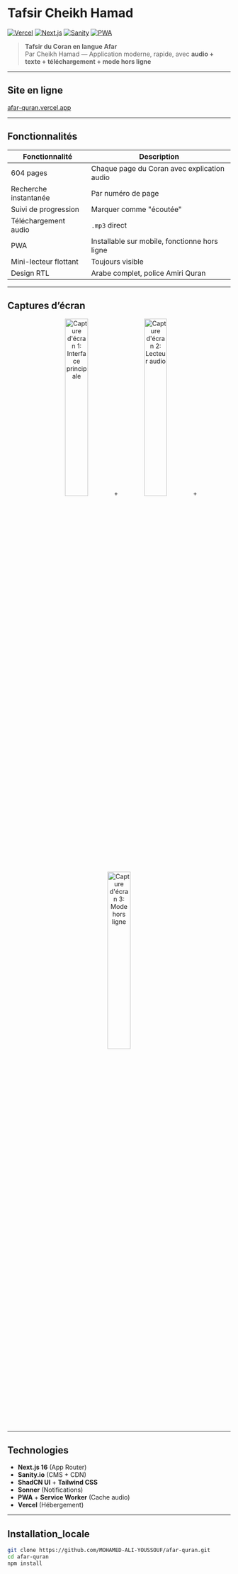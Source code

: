 # Tafsir Cheikh Hamad

[![Vercel](https://img.shields.io/badge/Vercel-Déployé-000000?style=flat&logo=vercel)](https://tafsir-hamad.vercel.app)
[![Next.js](https://img.shields.io/badge/Next.js-16-000000?style=flat&logo=next.js)](https://nextjs.org)
[![Sanity](https://img.shields.io/badge/Sanity-CMS-F03A58?style=flat&logo=sanity)](https://sanity.io)
[![PWA](https://img.shields.io/badge/PWA-Prête-5A2D91?style=flat&logo=pwa)](https://tafsir-hamad.vercel.app)

> **Tafsir du Coran en langue Afar**  
> Par Cheikh Hamad — Application moderne, rapide, avec **audio + texte + téléchargement + mode hors ligne**

---

## Site en ligne
[afar-quran.vercel.app](https://afar-quran.vercel.app)

---

## Fonctionnalités

| Fonctionnalité | Description |
|----------------|-----------|
| 604 pages | Chaque page du Coran avec explication audio |
| Recherche instantanée | Par numéro de page |
| Suivi de progression | Marquer comme "écoutée" |
| Téléchargement audio | `.mp3` direct |
| PWA | Installable sur mobile, fonctionne hors ligne |
| Mini-lecteur flottant | Toujours visible |
| Design RTL | Arabe complet, police Amiri Quran |

---

## Captures d’écran

<div align="center">
 
 <img src="/screenshots/1.png" alt="Capture d'écran 1: Interface principale" width="32%" />
+  <img src="/screenshots/2.png" alt="Capture d'écran 2: Lecteur audio" width="32%" />
+  <img src="/screenshots/3.png" alt="Capture d'écran 3: Mode hors ligne" width="32%" />
</div>

---

## Technologies

- **Next.js 16** (App Router)
- **Sanity.io** (CMS + CDN)
- **ShadCN UI** + **Tailwind CSS**
- **Sonner** (Notifications)
- **PWA** + **Service Worker** (Cache audio)
- **Vercel** (Hébergement)

---

## Installation_locale

```bash
git clone https://github.com/MOHAMED-ALI-YOUSSOUF/afar-quran.git
cd afar-quran
npm install